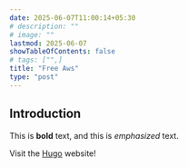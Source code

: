 ```yaml
---
date: 2025-06-07T11:00:14+05:30
# description: ""
# image: ""
lastmod: 2025-06-07
showTableOfContents: false
# tags: ["",]
title: "Free Aws"
type: "post"
---
```

## Introduction

This is **bold** text, and this is *emphasized* text.

Visit the [Hugo](https://gohugo.io) website!
